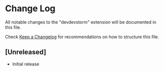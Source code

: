 # Change Log

All notable changes to the "devdevstorm" extension will be documented in this file.

Check [Keep a Changelog](http://keepachangelog.com/) for recommendations on how to structure this file.

## [Unreleased]

- Initial release
